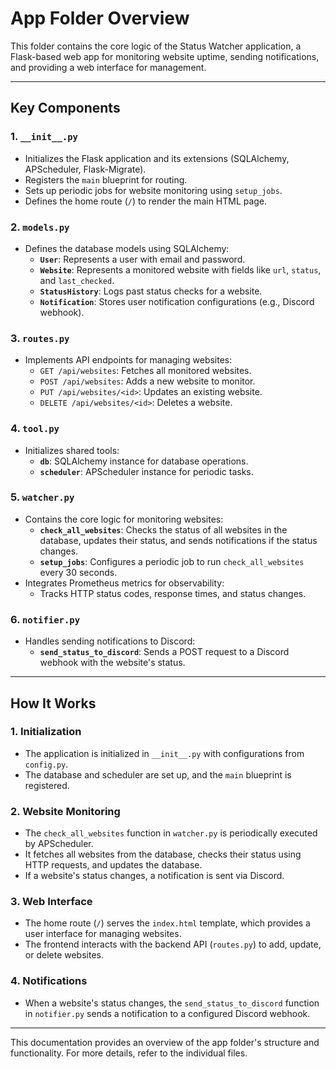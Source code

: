 # App Folder Overview

This folder contains the core logic of the Status Watcher application, a Flask-based web app for monitoring website uptime, sending notifications, and providing a web interface for management.

---

## **Key Components**

### 1. `__init__.py`
- Initializes the Flask application and its extensions (SQLAlchemy, APScheduler, Flask-Migrate).
- Registers the `main` blueprint for routing.
- Sets up periodic jobs for website monitoring using `setup_jobs`.
- Defines the home route (`/`) to render the main HTML page.

### 2. `models.py`
- Defines the database models using SQLAlchemy:
  - **`User`**: Represents a user with email and password.
  - **`Website`**: Represents a monitored website with fields like `url`, `status`, and `last_checked`.
  - **`StatusHistory`**: Logs past status checks for a website.
  - **`Notification`**: Stores user notification configurations (e.g., Discord webhook).

### 3. `routes.py`
- Implements API endpoints for managing websites:
  - `GET /api/websites`: Fetches all monitored websites.
  - `POST /api/websites`: Adds a new website to monitor.
  - `PUT /api/websites/<id>`: Updates an existing website.
  - `DELETE /api/websites/<id>`: Deletes a website.

### 4. `tool.py`
- Initializes shared tools:
  - **`db`**: SQLAlchemy instance for database operations.
  - **`scheduler`**: APScheduler instance for periodic tasks.

### 5. `watcher.py`
- Contains the core logic for monitoring websites:
  - **`check_all_websites`**: Checks the status of all websites in the database, updates their status, and sends notifications if the status changes.
  - **`setup_jobs`**: Configures a periodic job to run `check_all_websites` every 30 seconds.
- Integrates Prometheus metrics for observability:
  - Tracks HTTP status codes, response times, and status changes.

### 6. `notifier.py`
- Handles sending notifications to Discord:
  - **`send_status_to_discord`**: Sends a POST request to a Discord webhook with the website's status.

---

## **How It Works**

### 1. Initialization
- The application is initialized in `__init__.py` with configurations from `config.py`.
- The database and scheduler are set up, and the `main` blueprint is registered.

### 2. Website Monitoring
- The `check_all_websites` function in `watcher.py` is periodically executed by APScheduler.
- It fetches all websites from the database, checks their status using HTTP requests, and updates the database.
- If a website's status changes, a notification is sent via Discord.

### 3. Web Interface
- The home route (`/`) serves the `index.html` template, which provides a user interface for managing websites.
- The frontend interacts with the backend API (`routes.py`) to add, update, or delete websites.

### 4. Notifications
- When a website's status changes, the `send_status_to_discord` function in `notifier.py` sends a notification to a configured Discord webhook.

---

This documentation provides an overview of the app folder's structure and functionality. For more details, refer to the individual files.
